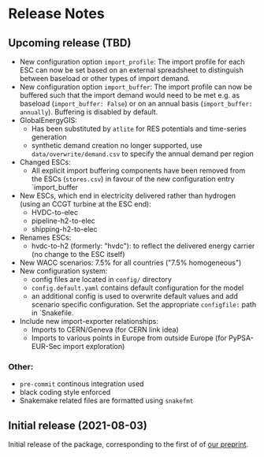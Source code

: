 <!--
SPDX-FileCopyrightText: 2021 Johannes Hampp
SPDX-License-Identifier: CC-BY-4.0
-->

# Release Notes

## Upcoming release (TBD)

* New configuration option `import_profile`: The import profile for each ESC can now be set based on an
    external spreadsheet to distinguish between baseload or other types of import demand.
* New configuration option `import_buffer`: The import profile can now be buffered such that the import
    demand would need to be met e.g. as baseload (`import_buffer: False`) or on an annual basis 
    (`import_buffer: annually`).
    Buffering is disabled by default.
* GlobalEnergyGIS:
    + Has been substituted by `atlite` for RES potentials and time-series generation
    + synthetic demand creation no longer supported, use `data/overwrite/demand.csv` to specify the annual demand per region
* Changed ESCs:
    + All explicit import buffering components have been removed from the ESCs (`stores.csv`) in favour 
      of the new configuration entry `import_buffer
* New ESCs, which end in electricity delivered rather than hydrogen (using an CCGT turbine at the ESC end):
    + HVDC-to-elec
    + pipeline-h2-to-elec
    + shipping-h2-to-elec
* Renames ESCs:
    + hvdc-to-h2 (formerly: "hvdc"): to reflect the delivered energy carrier (no change to the ESC itself)
* New WACC scenarios: 7.5% for all countries ("7.5% homogeneous")
* New configuration system:
    + config files are located in `config/` directory
    + `config.default.yaml` contains default configuration for the model
    + an additional config is used to overwrite default values and add scenario specific configuration.
      Set the appropriate `configfile:` path in `Snakefile.
* Include new import-exporter relationships:
    + Imports to CERN/Geneva (for CERN link idea)
    + Imports to various points in Europe from outside Europe (for PyPSA-EUR-Sec import exploration)

### Other:

* `pre-commit` continous integration used
* black coding style enforced
* Snakemake related files are formatted using `snakefmt`

## Initial release (2021-08-03)

Initial release of the package, corresponding to the first of of [our preprint](https://arxiv.org/abs/2107.01092).
